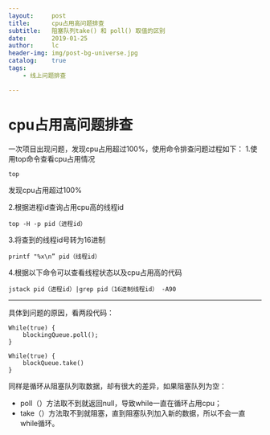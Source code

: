 ```yaml
---
layout:     post
title:      cpu占用高问题排查
subtitle:   阻塞队列take() 和 poll() 取值的区别
date:       2019-01-25
author:     lc
header-img: img/post-bg-universe.jpg
catalog:    true
tags:
    - 线上问题排查

---
```


# cpu占用高问题排查
一次项目出现问题，发现cpu占用超过100%，使用命令排查问题过程如下：
1.使用top命令查看cpu占用情况
```
top
```
发现cpu占用超过100%

2.根据进程id查询占用cpu高的线程id
```
top -H -p pid（进程id）
```

3.将查到的线程id号转为16进制
```
printf "%x\n” pid（线程id）
```

4.根据以下命令可以查看线程状态以及cpu占用高的代码
```
jstack pid（进程id）|grep pid（16进制线程id） -A90
```

***
具体到问题的原因，看两段代码：
```
While(true) {
    blockingQueue.poll();
}

While(true) {
    blockQueue.take()
}
```
同样是循环从阻塞队列取数据，却有很大的差异，如果阻塞队列为空：
- poll（）方法取不到就返回null，导致while一直在循环占用cpu；
- take（）方法取不到就阻塞，直到阻塞队列加入新的数据，所以不会一直while循环。